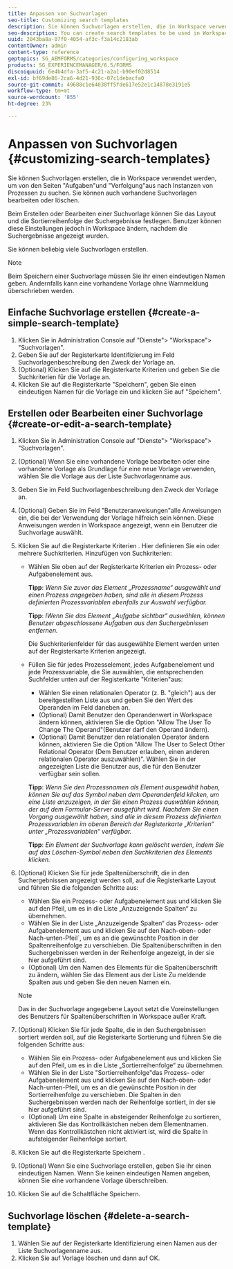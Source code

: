 ```yaml
---
title: Anpassen von Suchvorlagen
seo-title: Customizing search templates
description: Sie können Suchvorlagen erstellen, die in Workspace verwendet werden, um von den Seiten "Aufgaben"und "Verfolgung"aus nach Instanzen von Prozessen zu suchen. Sie können auch vorhandene Suchvorlagen bearbeiten oder löschen.
seo-description: You can create search templates to be used in Workspace to search for instances of processes from the To Do and Tracking pages. You can also edit or delete existing search templates.
uuid: 2043ba8a-07f0-4054-af3c-f3a14c2183ab
contentOwner: admin
content-type: reference
geptopics: SG_AEMFORMS/categories/configuring_workspace
products: SG_EXPERIENCEMANAGER/6.5/FORMS
discoiquuid: 6e4b4dfa-3af5-4c21-a2a1-b90ef02d8514
exl-id: bf69de86-2ca6-4d21-936c-07c1debacfa0
source-git-commit: 49688c1e64038ff5fde617e52e1c14878e3191e5
workflow-type: tm+mt
source-wordcount: '855'
ht-degree: 23%

---
```


# Anpassen von Suchvorlagen {#customizing-search-templates}

Sie können Suchvorlagen erstellen, die in Workspace verwendet werden, um von den Seiten &quot;Aufgaben&quot;und &quot;Verfolgung&quot;aus nach Instanzen von Prozessen zu suchen. Sie können auch vorhandene Suchvorlagen bearbeiten oder löschen.

Beim Erstellen oder Bearbeiten einer Suchvorlage können Sie das Layout und die Sortierreihenfolge der Suchergebnisse festlegen. Benutzer können diese Einstellungen jedoch in Workspace ändern, nachdem die Suchergebnisse angezeigt wurden.

Sie können beliebig viele Suchvorlagen erstellen.

>[!NOTE]
>
>Beim Speichern einer Suchvorlage müssen Sie ihr einen eindeutigen Namen geben. Andernfalls kann eine vorhandene Vorlage ohne Warnmeldung überschrieben werden.

## Einfache Suchvorlage erstellen {#create-a-simple-search-template}

1. Klicken Sie in Administration Console auf &quot;Dienste&quot;> &quot;Workspace&quot;> &quot;Suchvorlagen&quot;.
1. Geben Sie auf der Registerkarte Identifizierung im Feld Suchvorlagenbeschreibung den Zweck der Vorlage an.
1. (Optional) Klicken Sie auf die Registerkarte Kriterien und geben Sie die Suchkriterien für die Vorlage an.
1. Klicken Sie auf die Registerkarte &quot;Speichern&quot;, geben Sie einen eindeutigen Namen für die Vorlage ein und klicken Sie auf &quot;Speichern&quot;.

## Erstellen oder Bearbeiten einer Suchvorlage {#create-or-edit-a-search-template}

1. Klicken Sie in Administration Console auf &quot;Dienste&quot;> &quot;Workspace&quot;> &quot;Suchvorlagen&quot;.
1. (Optional) Wenn Sie eine vorhandene Vorlage bearbeiten oder eine vorhandene Vorlage als Grundlage für eine neue Vorlage verwenden, wählen Sie die Vorlage aus der Liste Suchvorlagenname aus.
1. Geben Sie im Feld Suchvorlagenbeschreibung den Zweck der Vorlage an.
1. (Optional) Geben Sie im Feld &quot;Benutzeranweisungen&quot;alle Anweisungen ein, die bei der Verwendung der Vorlage hilfreich sein können. Diese Anweisungen werden in Workspace angezeigt, wenn ein Benutzer die Suchvorlage auswählt.
1. Klicken Sie auf die Registerkarte Kriterien . Hier definieren Sie ein oder mehrere Suchkriterien. Hinzufügen von Suchkriterien:

   * Wählen Sie oben auf der Registerkarte Kriterien ein Prozess- oder Aufgabenelement aus.

     **Tipp**: *Wenn Sie zuvor das Element „Prozessname“ ausgewählt und einen Prozess angegeben haben, sind alle in diesem Prozess definierten Prozessvariablen ebenfalls zur Auswahl verfügbar.*

     **Tipp**: *IWenn Sie das Element „Aufgabe sichtbar“ auswählen, können Benutzer abgeschlossene Aufgaben aus den Suchergebnissen entfernen.*

     Die Suchkriterienfelder für das ausgewählte Element werden unten auf der Registerkarte Kriterien angezeigt.

   * Füllen Sie für jedes Prozesselement, jedes Aufgabenelement und jede Prozessvariable, die Sie auswählen, die entsprechenden Suchfelder unten auf der Registerkarte &quot;Kriterien&quot;aus:

      * Wählen Sie einen relationalen Operator (z. B. &quot;gleich&quot;) aus der bereitgestellten Liste aus und geben Sie den Wert des Operanden im Feld daneben an.
      * (Optional) Damit Benutzer den Operandenwert in Workspace ändern können, aktivieren Sie die Option &quot;Allow The User To Change The Operand&quot;(Benutzer darf den Operand ändern).
      * (Optional) Damit Benutzer den relationalen Operator ändern können, aktivieren Sie die Option &quot;Allow The User to Select Other Relational Operator (Dem Benutzer erlauben, einen anderen relationalen Operator auszuwählen)&quot;. Wählen Sie in der angezeigten Liste die Benutzer aus, die für den Benutzer verfügbar sein sollen.

     **Tipp**: *Wenn Sie den Prozessnamen als Element ausgewählt haben, können Sie auf das Symbol neben dem Operandenfeld klicken, um eine Liste anzuzeigen, in der Sie einen Prozess auswählen können, der auf dem Formular-Server ausgeführt wird. Nachdem Sie einen Vorgang ausgewählt haben, sind alle in diesem Prozess definierten Prozessvariablen im oberen Bereich der Registerkarte „Kriterien“ unter „Prozessvariablen“ verfügbar.*

     **Tipp**: *Ein Element der Suchvorlage kann gelöscht werden, indem Sie auf das Löschen-Symbol neben den Suchkriterien des Elements klicken.*

1. (Optional) Klicken Sie für jede Spaltenüberschrift, die in den Suchergebnissen angezeigt werden soll, auf die Registerkarte Layout und führen Sie die folgenden Schritte aus:

   * Wählen Sie ein Prozess- oder Aufgabenelement aus und klicken Sie auf den Pfeil, um es in die Liste „Anzuzeigende Spalten“ zu übernehmen.
   * Wählen Sie in der Liste „Anzuzeigende Spalten“ das Prozess- oder Aufgabenelement aus und klicken Sie auf den Nach-oben- oder Nach-unten-Pfeil´, um es an die gewünschte Position in der Spaltenreihenfolge zu verschieben. Die Spaltenüberschriften in den Suchergebnissen werden in der Reihenfolge angezeigt, in der sie hier aufgeführt sind.
   * (Optional) Um den Namen des Elements für die Spaltenüberschrift zu ändern, wählen Sie das Element aus der Liste Zu meldende Spalten aus und geben Sie den neuen Namen ein.

   >[!NOTE]
   >
   >Das in der Suchvorlage angegebene Layout setzt die Voreinstellungen des Benutzers für Spaltenüberschriften in Workspace außer Kraft.

1. (Optional) Klicken Sie für jede Spalte, die in den Suchergebnissen sortiert werden soll, auf die Registerkarte Sortierung und führen Sie die folgenden Schritte aus:

   * Wählen Sie ein Prozess- oder Aufgabenelement aus und klicken Sie auf den Pfeil, um es in die Liste „Sortierreihenfolge“ zu übernehmen.
   * Wählen Sie in der Liste &quot;Sortierreihenfolge&quot;das Prozess- oder Aufgabenelement aus und klicken Sie auf den Nach-oben- oder Nach-unten-Pfeil, um es an die gewünschte Position in der Sortierreihenfolge zu verschieben. Die Spalten in den Suchergebnissen werden nach der Reihenfolge sortiert, in der sie hier aufgeführt sind.
   * (Optional) Um eine Spalte in absteigender Reihenfolge zu sortieren, aktivieren Sie das Kontrollkästchen neben dem Elementnamen. Wenn das Kontrollkästchen nicht aktiviert ist, wird die Spalte in aufsteigender Reihenfolge sortiert.

1. Klicken Sie auf die Registerkarte Speichern .
1. (Optional) Wenn Sie eine Suchvorlage erstellen, geben Sie ihr einen eindeutigen Namen. Wenn Sie keinen eindeutigen Namen angeben, können Sie eine vorhandene Vorlage überschreiben.
1. Klicken Sie auf die Schaltfläche Speichern.

## Suchvorlage löschen {#delete-a-search-template}

1. Wählen Sie auf der Registerkarte Identifizierung einen Namen aus der Liste Suchvorlagenname aus.
1. Klicken Sie auf Vorlage löschen und dann auf OK.
